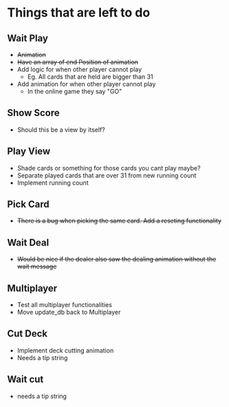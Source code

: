 # Things that are left to do

## Wait Play
-  ~~Animation~~ 
  - ~~Have an array of end Position of animation~~ 
- Add logic for when other player cannot play
  - Eg. All cards that are held are bigger than 31
- Add animation for when other player cannot play
  - In the online game they say "GO"

## Show Score
- Should this be a view by itself?

## Play View
- Shade cards or something for those cards you cant play maybe?
- Separate played cards that are over 31 from new running count
- Implement running count

## Pick Card
- ~~There is a bug when picking the same card. Add a reseting functionality~~

## Wait Deal
- ~~Would be nice if the dealer also saw the dealing animation without the wait message~~

## Multiplayer
- Test all multiplayer functionalities
- Move update_db back to Multiplayer

## Cut Deck
- Implement deck cutting animation
- Needs a tip string

## Wait cut
- needs a tip string 
